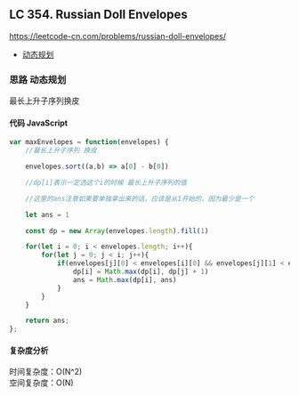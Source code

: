 ## LC 354. Russian Doll Envelopes

https://leetcode-cn.com/problems/russian-doll-envelopes/

- [动态规划](#思路-动态规划)

### 思路 动态规划

最长上升子序列换皮

#### 代码 JavaScript

```JavaScript
var maxEnvelopes = function(envelopes) {
    //最长上升子序列 换皮

    envelopes.sort((a,b) => a[0] - b[0])

    //dp[i]表示一定选这个i的时候 最长上升子序列的值

    //这里的ans注意如果要单独拿出来的话，应该是从1开始的，因为最少是一个

    let ans = 1

    const dp = new Array(envelopes.length).fill(1)

    for(let i = 0; i < envelopes.length; i++){
        for(let j = 0; j < i; j++){
            if(envelopes[j][0] < envelopes[i][0] && envelopes[j][1] < envelopes[i][1]){
                dp[i] = Math.max(dp[i], dp[j] + 1)
                ans = Math.max(dp[i], ans)
            }
        }
    }

    return ans;
};

```

#### 复杂度分析

时间复杂度：O(N^2) </br>
空间复杂度：O(N)
